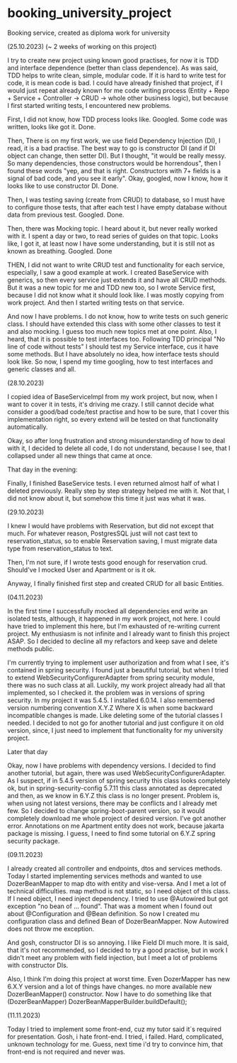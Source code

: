 # booking_university_project

Booking service, created as diploma work for university

(25.10.2023) (~ 2 weeks of working on this project)

I try to create new project using known good practises, for now it is TDD and interface dependence
(better than class dependence). As was said, TDD helps to write clean, simple, modular code.
If it is hard to write test for code, it is mean code is bad. I could have already finished that project,
if I would just repeat already known for me code writing process
(Entity + Repo + Service + Controller -> CRUD -> whole other business logic),
but because I first started writing tests, I encountered new problems.

First, I did not know, how TDD process looks like. Googled. Some code was written, looks like got it.
Done.

Then, There is on my first work, we use field Dependency Injection (DI), I read, it is a bad practise.
The best way to go is constructor DI (and if DI object can change, then setter DI). But I thought,
"it would be really messy. So many dependencies, those constructors would be horrendous", then I found
these words "yep, and that is right. Constructors with 7+ fields is a signal of bad code,
and you see it early". Okay, googled, now I know, how it looks like to use constructor DI. Done.

Then, I was testing saving (create from CRUD) to database, so I must have to configure those tests,
that after each test I have empty database without data from previous test. Googled. Done.

Then, there was Mocking topic. I heard about it, but never really worked with it. I spent a day or two,
to read series of guides on that topic. Looks like, I got it, at least now I have some understanding,
but it is still not as known as breathing. Googled. Done

THEN, I did not want to write CRUD test and functionality for each service, especially,
I saw a good example at work. I created BaseService with generics, so then every service just extends it
and have all CRUD methods. But it was a new topic for me and TDD new too, so I wrote Service first,
because I did not know what it should look like. I was mostly copying from work project.
And then I started writing tests on that service.

And now I have problems. I do not know, how to write tests on such generic class. I should have extended
this class with some other classes to test it and also mocking. I guess too much new topics met at one point.
Also, I heard, that it is possible to test interfaces too. Following TDD principal "No line of code
without tests" I should test my Service interface, cus it have some methods.
But I have absolutely no idea, how interface tests should look like. So now,
I spend my time googling, how to test interfaces and generic classes and all.

(28.10.2023)

I copied idea of BaseServiceImpl from my work project, but now, when I want to cover it in tests, it's driving me crazy.
I still cannot decide what consider a good/bad code/test practise and how to be sure, that I cover this implementation
right, so every extend will be tested on that functionality automatically.

Okay, so after long frustration and strong misunderstanding of how to deal with it, I decided to delete all code,
I do not understand, because I see, that I collapsed under all new things that came at once.

That day in the evening:

Finally, I finished BaseService tests. I even returned almost half of what I deleted previously.
Really step by step strategy helped me with it. Not that, I did not know about it, but somehow this time it just
was what it was.

(29.10.2023)

I knew I would have problems with Reservation, but did not except that much. For whatever reason, PostgresSQL just will
not cast text to reservation_status, so to enable Reservation saving, I must migrate data type from reservation_status
to text.

Then, I'm not sure, if I wrote tests good enough for reservation crud. Should've I mocked User and Apartment or is it ok.

Anyway, I finally finished first step and created CRUD for all basic Entities.

(04.11.2023)

In the first time I successfully mocked all dependencies end write an isolated tests, although, it happened in my work
project, not here. I could have tried to implement this here, but I'm exhausted of re-writing current project.
My enthusiasm is not infinite and I already want to finish this project ASAP. So I decided to decline all my refactors
and keep save and delete methods public. 

I'm currently trying to implement user authorization and from what I see, it's contained in spring security. I found just 
a beautiful tutorial, but when I tried to extend WebSecurityConfigurerAdapter from spring security module, there was no
such class at all. Luckily, my work project already had all that implemented, so I checked it. the problem was in versions
of spring security. In my project it was 5.4.5. I installed 6.0.14. I also remembered version numbering convention X.Y.Z
Where X is when some backward incompatible changes is made. Like deleting some of the tutorial classes I needed. I decided
to not go for another tutorial and just configure it on old version, since, I just need to implement that functionality 
for my university project. 

Later that day

Okay, now I have problems with dependency versions. I decided to find another tutorial, but again, there was 
used WebSecurityConfigurerAdapter. As I suspect, if in 5.4.5 version of spring security this class looks completely ok,
but in spring-security-config 5.7.11 this class annotated as deprecated and then, as we know in 6.Y.Z this class is no 
longer present. Problem is, when using not latest versions, there may be conflicts and I already met few. So I decided 
to change spring-boot-parent version, so it would completely download me whole project of desired version. I've got another
error. Annotations on me Apartment entity does not work, because jakarta package is missing. I guess, I need to find 
some tutorial on 6.Y.Z spring security package.

(09.11.2023)

I already created all controller and endpoints, dtos and services methods. Today I started implementing services methods
and wanted to use DozerBeanMapper to map dto with entity and vise-versa. And I met a lot of technical difficulties.
map method is not static, so I need object of this class. If I need object, I need inject dependency. I tried to use
@Autowired but got exception "no bean of ... found". That was a moment when I found out about @Configuration and @Bean 
definition. So now I created mu configuration class and defined Bean of DozerBeanMapper. Now Autowired does not throw me 
exception. 

And gosh, constructor DI is so annoying. I like Field DI much more. It is said, that it's not recommended, so I decided
to try a good practise, but in work I didn't meet any problem with field injection, but I meet a lot of problems with
constructor DIs.

Also, I think I'm doing this project at worst time. Even DozerMapper has new 6.X.Y version and a lot of things have changes.
no more available new DozerBeanMapper() constructor. 
Now I have to do something like that (DozerBeanMapper) DozerBeanMapperBuilder.buildDefault();

(11.11.2023)

Today I tried to implement some front-end, cuz my tutor said it`s required for presentation. Gosh, i hate front-end. 
I tried, i failed. Hard, complicated, unknown technology for me. Guess, next time i'd try to convince him, 
that front-end is not required and never was.

